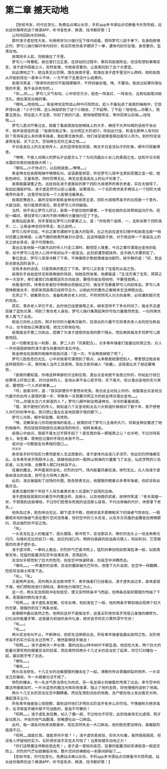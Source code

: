 # 第二章 撼天动地
        【告知书友，时代在变化，免费站点难以长存，手机app多书源站点切换看书大势所趋，站长给你推荐的这个换源APP，听书音色多、换源、找书都好使！】
       让时间回到半刻钟前。
       那时凌子虚狂性大发，利用绝世功力强行压下体内组毒，想将梦可儿毙于拳下。在身陷绝境之时，梦可儿强行解开体内封印，和五阶绝世高手硬拼了一拳，遭体内封印反噬，身受重伤，坠落在地。
       辰南抢步上前，将她擒在了手里。
       梦可儿一阵晕眩，她也曾打过主意，在拼战的过程中，乘机将辰南除去，但没有想到事情突变，凌子虚作困兽之斗，突然发难，令她身受重伤，让辰南捡到了这个大便宜。
       如此境地之下，她当真无比恐惧，落在辰南手里，和落在凌子虚手里没什么两样。她和辰南从开始到现在一直争斗不休，一方不倒下去是没什么结果的。
       辰南冷笑道：「原来你的封印不能随便解开，不然将被反噬。嘿，不要怕，我说过如果你落在我的手里，我不会杀死你的。」
       「你……你……」梦可儿又气有怕，心中惊恐万分，脸色一阵发红，一阵发白，当真怕辰南对她无礼，做出某些出格的事。
       「嗷呜……哇哈哈……」紫金神龙突然自山林中闪现而出，趁人不备钻进了辰南的袖袍中，它低声怪叫道：「小子行啊，这么快就抓到了这个小娘皮，了不起啊，了不起！哇哈哈……你要人，我要玉莲台。现在趁人不注意，你封了她的穴道，我悄悄把她带走，等你回来以后嘛……哇哈哈……」
       梦可儿差点吓晕过去，她看了看辰南按在她喉咙上的大手，确信不大声叫喊的话他不会出手，她声音低低的道：「辰南你我之争，当光明正大的进行，你如此行径，和凌云那种人有何区别？现场有这么多的青年强者，我如果无故失踪，他们肯定能够查探出是何人所为，到时你定会身败名裂，天下之大，恐怕再也无你立身之地……」
       平日高高在上的古圣地传人，此刻显得有些软弱，再无平日圣洁仙子的形象，眼中闪现着惧意。
       「嘿嘿，不食人间烟火的梦仙子这是怎么了？为何流露出小女儿的柔弱之态，这和平日冷若冰霜的你真的相差颇大啊！」
       「嗷呜……小子快点穴，以后她就是……嘿嘿……」
       紫金神龙在辰南袍袖中嗷嗷乱叫，话语甚是邪恶，听在梦可儿耳中当真如恶魔之音一般，她脸色绯红，又羞有怒，同时恐惧无比，再无往昔高高在上的仙子形象了。
       辰南面露凝重之色，远处挡在凌子虚面前的那个四阶大成境界的青衣老者，实在太强悍了。有如此强敌护佑，凌子虚定然可以安心逼毒，如果成功，一个五阶绝世高手再加上一个四阶大成境界的高手，这里恐怕没有一个人能够活着离去。
       辰南犹豫良久，最终没有听取紫金神龙的邪恶主意，四阶大成境界高手的出现是一个意外，大敌当前，他只能放弃成见，联合梦可儿共同破敌。
       当然，他不会让梦可儿好过，辰南一手抵住她的要害，一手抵在她的后背帮她运功疗伤。短短一瞬间，便将梦可儿体内不断冲腾的力量强行压了下去。
       辰南站起身来，将手掌抵在梦可儿的要害之上，道：「你有两个选择，一，去斩杀那个四阶高手。二，让紫金神龙将你带走。自己选吧。」
       梦可儿咬牙切齿，今日之事可谓她平生最大的耻辱，比之先前在虚天幻境中和辰南当面**相对还要让她难堪。心高气傲的她竟然被对头捉住，且这样威胁于她，对于她这样一个高高在上的天之娇女来说，是不可想象的。
       澹台古圣地每一代最杰出的传人行走江湖时，都倍受人尊重，今日之事可谓澹台圣地的耻辱。如今梦可儿在世人心目中有如仙子一般圣洁，此刻却遭恶棍挟持，这令她几乎要抓狂了。
       事已至此，梦可儿渐渐冷静了下来，不再像刚才那般情绪波动剧烈，她平静的道：「好，我去斩杀那名四阶高手。」
       没有多余的话语，只是简单的答应了下来，梦可儿又恢复了往昔的从容之色。
       辰南右手自始至终没有脱离她的背部，怕她突然发难，他揶揄道：「生活充满了无奈，冥冥之中一大双手，牵引着我们向着既定的方向前进，要怪你就去怪他吧，不要怪我啊。」
       他看准时机，待青衣老者防守稍微出现破绽之时，擒龙手包裹着梦可儿向前挥去。梦可儿本想挣脱擒龙手，但却发现辰南已经拼尽全力，以她此时的重伤之躯根本无法挣脱出去。
       无奈之下，她集聚功力，准备和青衣老人对抗，不然贸然闯入对方的身旁，必将遭到毁灭性的攻击。
       其实，青衣老人早已不支，此时他已经是强弩之末，根本坚持不了多长时间了。擒龙手迅速突破了蓝色光罩，闯到了青衣老人身前，梦可儿强行集聚起来的可怕力量轰然而至，一剑将青衣老人轰飞了出去。
       她自己则伤上加伤，刚才封印的力量再次破开，狂泄出的力量不仅将青衣老人击的狂吐鲜血不止，也令她自己再遭反噬，她无力软倒在地。
       辰南擒龙手第二次挥出，捏爆了为凌子虚提供血液的那个随从，而后再挥擒龙手将梦可儿席卷而回。
       这一切都发生在一刹那，辰、梦二人的「完美配合」，众多青年强者们皆露出钦佩之色，众人一齐向摇摇欲倒的凌子虚与扶着他的凌云冲去。
       紫金神龙在辰南的袍袖中低低问道：「这一次，不会再放掉她了吧？」
       梦可儿脸色苍白无比，心中对辰南可谓恨到了极点，从来都是她掌控别人，哪曾想过她会有这样狼狈的一天，竟然被人当作工具使用，现在又即将被人「收藏」，这简直比杀了她还要难受。
       「辰南你要知道，你用这种卑鄙的方法制住我，澹台古圣地是不会放过你的，你如此行径已经算得上奸邪之辈，对付这样的人，圣地从来不会心慈手软。天下虽大，但以澹台圣地的实力来说，要想找一个人并非难事……」
       「哼」辰南冷哼，道：「其实即便你不曾想杀死我，我也会主动找上你的，收服澹台古圣地当代最杰的出传人是我的第一步，早晚有一天我要光明正大的前去拜访澹台圣地……」
       「你……你是太古六大邪道的人？」梦可儿眼中射出两道神光，冷冷的看着辰南。
       「错，我不是他们的传人，我知道几个古圣地和太古六大邪道针锋相对了数千年，我不想卷入你们的纷争中去，我只想让澹台古圣地臣服于我的脚下。」
       梦可儿冷笑，眼中有轻蔑、有愤怒。
       「嘿，泥鳅呆会儿你将她悄悄的偷走。」辰南封闭了梦可儿全身的大穴，将紫金神龙塞进了她的袍袖中，而后轻轻将她放在远离战场的地方，他转身离去。
       辰南心中自问，我是不是太过不择手段了？是否真的有一颗暗黑之心？也许吧，不过对待有些人、有些事，使用些过激的手段也未尝不可……
       或许这一切都是走向黑暗的借口……
       ※※※
       绝世高手的可怕实力果然是常人无法想象的，凌子虚体内血液几乎流尽，但此刻仍然强横无比。众多青年高手刚刚冲上去，就被他拍出的一股排山倒海的力量轰飞了出去，仙武学院的三名武者、以及冷锋、龙舞等人都口吐鲜血不止。
       狂暴的魔法，声声震耳的龙吼，炽烈的剑气，场内能量风暴狂涌，惨烈无比。众人怕凌子虚吸纳凌云的血液，拼尽全力将两人轰开。
       此刻，凌云被逼到了战场的外围，脸色铁青无比，他狠狠的瞪着众多青年强者，但却没有丝毫办法。
       凌家活着的那个年轻下人背负着青衣老人也退到了战场的边缘。
       凌子虚摇摇晃晃的对着空中的魔法师、龙骑士、以及地面的武者，他惨然笑道：「老夫英雄一世，不想落到这般境地，不过你们若想杀死我的话没那么容易，不付出惨痛的代价，休想拿下老夫。」
       他失血过多，脸色惨白无比，脚下虚浮不稳，但绝世高手那睥睨天下的强者气势依在，一股霸绝天地的强者气息在整片空间浩荡着，惊的空中的三头亚龙，以及东方凤凰的金雕皆在微微颤抖，现出强烈的不安之色。
       「吼」
       一头亚龙在主人的催逼下，摇头摆尾，俯冲而下。亚龙那巨大、狰狞的龙头上一双龙角寒光闪闪，似锋利无比的巨刀一般。血红的阔口内，两排白森森的巨齿森光慑人，宛如利剑，它恶狠狠的向凌子虚扑去。
       凌子虚冷笑，一拳向上轰去，炽烈的气芒直冲而上，猛烈的拳劲宛如怒海狂涛一般，似欲席卷天地，狂猛的能量流在空中汹涌澎湃，浩荡起伏。
       亚龙似乎感觉到了巨大的危险，在低空中快速转身，向高空中冲腾而去。
       「嗷呜……」一声凄厉的龙啸，亚龙的腹部被光芒所伤，洒落下大片血雨，在空中一阵翻腾，险些将龙骑士摔落下去。
       「吼」、「吼」
       又是两声龙吼，另外两头亚龙俯冲而下，青年强者们已经看出，凌子虚失血过多，身体虚弱不堪，他们想和他进行消耗战，直到他力竭而亡为止。
       这一次，两头亚龙刚刚冲击到低空，便又突然转身冲飞而起，但两条巨尾却狠狠的甩抽了下来，恶狠狠的劈向凌子虚。
       「呃啊……」凌子虚乱发狂舞，仰天长啸，宛如发狂了一般，他的两条手臂前端出现两个巨大的光掌，狠狠的抓住了两条龙尾。
       辰南眼中露出骇然之色，他明白这并不是擒龙手，这是五阶绝世高手凭借己身强的横修为，幻化出的能量手臂，这是最为初级的身外化身，绝世高手的实力果然深不可测！
       「吼……」
       「吼……」
       两头亚龙吼叫不止，不断挣动，但却无法挣脱出去。所有青年强者皆露出骇然之色，五阶绝世高手的实力实在太过恐怖了，竟然能够徒手擒龙！
       「呃啊……」凌子虚再次一声长啸，震的远处山林中树叶不断坠落。他狂性大发，两个巨大的能量光掌死死的握着亚龙的巨尾，而后竟然将两头十几丈长的亚龙抡了起来，将它们对撞在一起，最后脱手甩了出去。
       「嗷吼……」
       「嗷吼……」
       两头亚龙悲吼，十几丈长的龙躯狠狠的撞击在了一起，清晰的传出骨骼碎裂的响声，一头亚龙立刻暴毙，令一头眼看也活不成了。
       惨烈的撞击，令一名龙气势当场化为肉泥，另一名龙骑士则被震的甩落了出去。幸亏空中的魔法师援救及时，一片水蓝色的魔法光辉将他笼罩，阻止了他的去势，将他慢慢的送到了地面。
       两头十几丈长的亚龙在空中翻腾着，而后坠落到远处的地面，龙尸砸在地上发出震天大响，激起漫天尘沙。
       所有青年强者皆心惊胆颤，直到这时他们才明白五阶高手有多么的可怕，不愧被称为绝世高手，在寻常高手眼中是不可战胜的，是高不可攀的！
       「呃啊……」凌子虚乱发狂舞，如入了魔一般，不过他也不好受，此刻他身体无比虚弱，刚才妄动真力，冲击的他气血翻涌，张嘴便吐出一口鲜血。
       此时，每一滴血对他来说都是命，现在突然失去一大口鲜血，他的脸色更加惨白，身躯剧烈摇晃不已。
       「呃啊……谁能拦我，谁能奈何于我？！」凌子虚状若疯狂，仰天大叫着，虽然摇摇晃晃，但没有人怀疑他的实力，五阶绝世高手实在太可怕了！当真有撼天动地之力！
       「你们这帮魔法师都给我去死！」凌子虚一掌拍向高空，狂暴的能量流如惊涛骇浪一般逆天而上，炽烈的气芒似欲撕裂天地，整片空间仿佛都在一刹那间碎裂了……
       【告知书友，时代在变化，免费站点难以长存，手机app多书源站点切换看书大势所趋，站长给你推荐的这个换源APP，听书音色多、换源、找书都好使！】